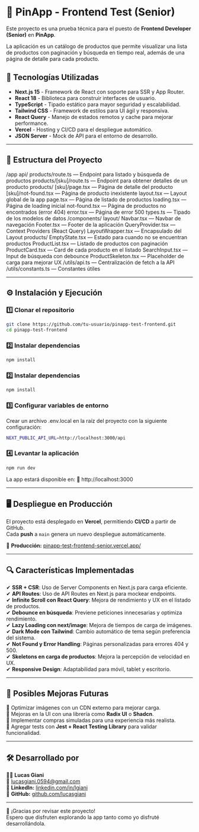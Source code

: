# 🛒 PinApp - Frontend Test (Senior)

Este proyecto es una prueba técnica para el puesto de **Frontend Developer (Senior)** en **PinApp**.

La aplicación es un catálogo de productos que permite visualizar una lista de productos con paginación y búsqueda en tiempo real, además de una página de detalle para cada producto.

## 🚀 Tecnologías Utilizadas

- **Next.js 15** - Framework de React con soporte para SSR y App Router.
- **React 18** - Biblioteca para construir interfaces de usuario.
- **TypeScript** - Tipado estático para mayor seguridad y escalabilidad.
- **Tailwind CSS** - Framework de estilos para UI ágil y responsiva.
- **React Query** - Manejo de estados remotos y cache para mejorar performance.
- **Vercel** - Hosting y CI/CD para el despliegue automático.
- **JSON Server** - Mock de API para el entorno de desarrollo.

---

## 📂 Estructura del Proyecto

/app
  api/ <!-- API Routes (manejo de datos del backend) -->
    products/route.ts — Endpoint para listado y búsqueda de productos
    products/[sku]/route.ts — Endpoint para obtener detalles de un producto
  products/ <!-- Páginas del catálogo -->
    [sku]/page.tsx — Página de detalle del producto
    [sku]/not-found.tsx — Página de producto inexistente
  layout.tsx — Layout global de la app
  page.tsx — Página de listado de productos
  loading.tsx — Página de loading inicial
  not-found.tsx — Página de productos no encontrados (error 404)
  error.tsx — Página de error 500
  types.ts — Tipado de los modelos de datos
/components/ <!-- Componentes reutilizables -->
  layout/
    Navbar.tsx — Navbar de navegación
    Footer.tsx — Footer de la aplicación
    QueryProvider.tsx — Context Providers (React Query)
    LayoutWrapper.tsx — Encapsulado del Layout
  products/
    EmptyState.tsx — Estado para cuando no se encuentran productos
    ProductList.tsx — Listado de productos con paginación
    ProductCard.tsx — Card de cada producto en el listado
    SearchInput.tsx — Input de búsqueda con debounce
    ProductSkeleton.tsx — Placeholder de carga para mejorar UX
/utils/api.ts — Centralización de fetch a la API
/utils/constants.ts — Constantes útiles

---

## ⚙️ Instalación y Ejecución

### 1️⃣ Clonar el repositorio

```bash
git clone https://github.com/tu-usuario/pinapp-test-frontend.git
cd pinapp-test-frontend
```

### 2️⃣ Instalar dependencias

```bash
npm install
```

### 2️⃣ Instalar dependencias

```bash
npm install
```

### 3️⃣ Configurar variables de entorno

Crear un archivo .env.local en la raíz del proyecto con la siguiente configuración:

```bash
NEXT_PUBLIC_API_URL=http://localhost:3000/api
```

### 4️⃣ Levantar la aplicación

```bash
npm run dev
```

La app estará disponible en:
🔗 http://localhost:3000

---

## 🖥️ Despliegue en Producción

El proyecto está desplegado en **Vercel**, permitiendo **CI/CD** a partir de GitHub.  
Cada **push** a `main` genera un nuevo despliegue automáticamente.

🔗 **Producción:** [pinapp-test-frontend-senior.vercel.app/](https://pinapp-test-frontend-senior.vercel.app/)

---

## 🔍 Características Implementadas

✔ **SSR + CSR**: Uso de Server Components en Next.js para carga eficiente.  
✔ **API Routes**: Uso de API Routes en Next.js para mockear endpoints.  
✔ **Infinite Scroll con React Query**: Mejora de rendimiento y UX en el listado de productos.  
✔ **Debounce en búsqueda**: Previene peticiones innecesarias y optimiza rendimiento.  
✔ **Lazy Loading con next/image**: Mejora de tiempos de carga de imágenes.  
✔ **Dark Mode con Tailwind**: Cambio automático de tema según preferencia del sistema.  
✔ **Not Found y Error Handling**: Páginas personalizadas para errores 404 y 500.  
✔ **Skeletons en carga de productos**: Mejora la percepción de velocidad en UX.  
✔ **Responsive Design**: Adaptabilidad para móvil, tablet y escritorio.

---

## 📌 Posibles Mejoras Futuras

🔹 Optimizar imágenes con un CDN externo para mejorar carga.  
🔹 Mejoras en la UI con una librería como **Radix UI** o **Shadcn**.  
🔹 Implementar compras simuladas para una experiencia más realista.  
🔹 Agregar tests con **Jest + React Testing Library** para validar funcionalidad.

---

## 🛠️ Desarrollado por

👨‍💻 **Lucas Giani**  
📧 [lucasgiani.0594@gmail.com](mailto:lucasgiani.0594@gmail.com)  
🔗 **LinkedIn:** [linkedin.com/in/lgiani](https://www.linkedin.com/in/lgiani)  
🔗 **GitHub:** [github.com/lucasgiani](https://github.com/LucasGiani)

---

🚀 ¡Gracias por revisar este proyecto!  
Espero que disfruten explorando la app tanto como yo disfruté desarrollándola.
